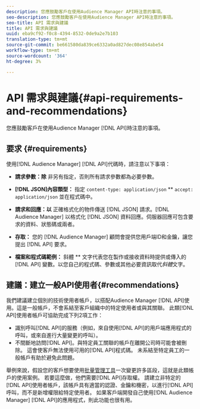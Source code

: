 ```yaml
---
description: 您應鼓勵客戶在使用Audience Manager API時注意的事項。
seo-description: 您應鼓勵客戶在使用Audience Manager API時注意的事項。
seo-title: API 需求與建議
title: API 需求與建議
uuid: eba9cf92-f0c8-4394-8532-0de9a2e7b103
translation-type: tm+mt
source-git-commit: be661580da839ce6332a0ad827dec08e854abe54
workflow-type: tm+mt
source-wordcount: '364'
ht-degree: 3%

---
```



# API 需求與建議{#api-requirements-and-recommendations}

您應鼓勵客戶在使用Audience Manager [!DNL API]時注意的事項。

## 要求 {#requirements}

使用[!DNL Audience Manager] [!DNL API]代碼時，請注意以下事項：

* **請求參數：除** 非另有指定，否則所有請求參數都為必要參數。
* **[!DNL JSON]內容類型：** 指定 `content-type: application/json` ** `accept: application/json` 並在程式碼中。

* **請求和回應：以** 正確格式化的物件傳送 [!DNL JSON] 請求。[!DNL Audience Manager] 以格式化 [!DNL JSON] 資料回應。伺服器回應可包含要求的資料、狀態碼或兩者。

* **存取：** 您的 [!DNL Audience Manager] 顧問會提供您用戶端ID和金鑰，讓您提出 [!DNL API] 要求。

* **檔案和程式碼範例：** 斜體 ** 文字代表您在製作或接收資料時提供或傳入的 [!DNL API] 變數。以您自己的程式碼、參數或其他必要資訊取代&#x200B;*斜體*&#x200B;文字。

## 建議：建立一般API使用者{#recommendations}

我們建議建立個別的技術使用者帳戶，以搭配Audience Manager [!DNL API]使用。這是一般帳戶，不會系結至客戶組織中的特定使用者或與其關聯。 此類[!DNL API]使用者帳戶可協助完成下列2項工作：

* 識別呼叫[!DNL API]的服務（例如，來自使用[!DNL API]的用戶端應用程式的呼叫，或來自進行大量變更的呼叫）。
* 不間斷地訪問[!DNL API]。與特定員工關聯的帳戶在離開公司時可能會被刪除。 這會使客戶無法使用可用的[!DNL API]程式碼。 未系結至特定員工的一般帳戶有助於避免此問題。

舉例來說，假設您的客戶想要使用[批量管理工具](https://docs.adobe.com/content/help/en/audience-manager/user-guide/reference/bult-management-tools/bulk-management-intro.html)一次變更許多區段，這就是此類帳戶的使用案例。 若要這麼做，他們需要[!DNL API]存取權。 請建立非特定的[!DNL API]使用者帳戶，該帳戶具有適當的認證、金鑰和機密，以進行[!DNL API]呼叫，而不是新增權限給特定使用者。 如果客戶端開發自己使用[!DNL Audience Manager] [!DNL API]的應用程式，則此功能也很有用。
